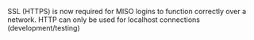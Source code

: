SSL (HTTPS) is now required for MISO logins to function correctly over a
network. HTTP can only be used for localhost connections
(development/testing)
